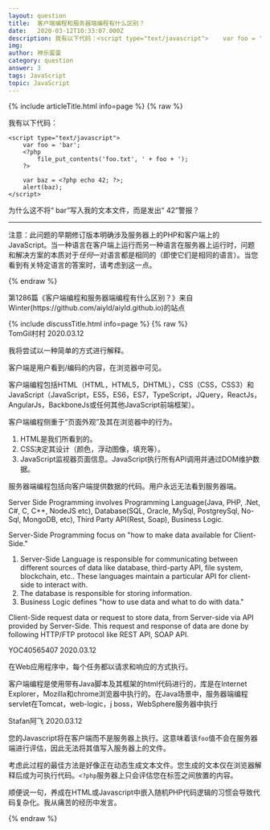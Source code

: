 ```yaml
---
layout: question
title:  客户端编程和服务器端编程有什么区别？
date:   2020-03-12T10:33:07.000Z
description: 我有以下代码：<script type="text/javascript">    var foo = 'bar';    <?php     ...
img: 
author: 神乐蛋蛋
category: question
answer: 3
tags: JavaScript
topic: JavaScript
---
```

<div class="article-root">
  <div class="article">
    {% include articleTitle.html info=page %}
    {% raw %}
    <div class="article-content"><p><font style="vertical-align: inherit;"><font style="vertical-align: inherit;">我有以下代码：</font></font></p>

<pre><code>&lt;script type="text/javascript"&gt;<font></font>
    var foo = 'bar';<font></font>
    &lt;?php<font></font>
        file_put_contents('foo.txt', ' + foo + ');<font></font>
    ?&gt;<font></font>
<font></font>
    var baz = &lt;?php echo 42; ?&gt;;<font></font>
    alert(baz);<font></font>
&lt;/script&gt;<font></font>
</code></pre>

<p><font style="vertical-align: inherit;"><font style="vertical-align: inherit;">为什么这不将“ bar”写入我的文本文件，而是发出“ 42”警报？</font></font></p>

<hr>

<p><font style="vertical-align: inherit;"><font style="vertical-align: inherit;">注意：此问题的早期修订版本明确涉及服务器上的PHP和客户端上的JavaScript。</font><font style="vertical-align: inherit;">当一种语言在客户端上运行而另一种语言在服务器上运行时</font><font style="vertical-align: inherit;">，问题和解决方案的本质对于</font></font><em><font style="vertical-align: inherit;"><font style="vertical-align: inherit;">任何</font></font></em><font style="vertical-align: inherit;"><font style="vertical-align: inherit;">一对语言都是相同的（即使它们是相同的语言）。</font><font style="vertical-align: inherit;">当您看到有关特定语言的答案时，请考虑到这一点。</font></font></p></div>
    {% endraw %}
  </div>
  <p class="winter_mark">第1286篇《客户端编程和服务器端编程有什么区别？》来自Winter(https://github.com/aiyld/aiyld.github.io)的站点</p>
  <div class="discuss-wrapper">
    {% include discussTitle.html info=page %}
    {% raw %}
    <div class="discuss-item">
        <div class="discuss-parent">
          <div class="discuss-meta">
            <span class="discuss-user">TomGil村村</span>
            <span class="discuss-time">2020.03.12</span>
          </div>
          <div class="discuss-comment"><p><font style="vertical-align: inherit;"><font style="vertical-align: inherit;">我将尝试以一种简单的方式进行解释。</font></font></p>

<p><font style="vertical-align: inherit;"><font style="vertical-align: inherit;">客户端是用户看到/编码的内容，在浏览器中可见。</font></font></p>

<p><font style="vertical-align: inherit;"><font style="vertical-align: inherit;">客户端编程包括HTML（HTML，HTML5，DHTML），CSS（CSS，CSS3）和JavaScript（JavaScript，ES5，ES6，ES7，TypeScript，JQuery，ReactJs，AngularJs，BackboneJs或任何其他JavaScript前端框架）。</font></font></p>

<p><font style="vertical-align: inherit;"><font style="vertical-align: inherit;">客户端编程侧重于“页面外观”及其在浏览器中的行为。</font></font></p>

<ol>
<li><font style="vertical-align: inherit;"><font style="vertical-align: inherit;">HTML是我们所看到的。</font></font></li>
<li><font style="vertical-align: inherit;"><font style="vertical-align: inherit;">CSS决定其设计（颜色，浮动图像，填充等）。</font></font></li>
<li><font style="vertical-align: inherit;"><font style="vertical-align: inherit;">JavaScript监视器页面信息。</font><font style="vertical-align: inherit;">JavaScript执行所有API调用并通过DOM维护数据。</font></font></li>
</ol>

<p><font style="vertical-align: inherit;"><font style="vertical-align: inherit;">服务器端编程包括向客户端提供数据的代码。</font><font style="vertical-align: inherit;">用户永远无法看到服务器端。</font></font></p>

<p>Server Side Programming involves Programming Language(Java, PHP, .Net, C#, C, C++, NodeJS etc), Database(SQL, Oracle, MySql, PostgreySql, No-Sql, MongoDB, etc), Third Party API(Rest, Soap), Business Logic.</p>

<p>Server-Side Programming focus on "how to make data available for Client-Side."</p>

<ol>
<li>Server-Side Language is responsible for communicating between different sources of data like database, third-party API, file system, blockchain, etc.. These languages maintain a particular API for client-side to interact with.</li>
<li>The database is responsible for storing information.</li>
<li>Business Logic defines "how to use data and what to do with data."</li>
</ol>

<p>Client-Side request data or request to store data, from Server-side via API provided by Server-Side. This request and response of data are done by following HTTP/FTP protocol like REST API, SOAP API.</p></div>
        </div></div><div class="discuss-item">
        <div class="discuss-parent">
          <div class="discuss-meta">
            <span class="discuss-user">YOC40565407</span>
            <span class="discuss-time">2020.03.12</span>
          </div>
          <div class="discuss-comment"><p><font style="vertical-align: inherit;"><font style="vertical-align: inherit;">在Web应用程序中，每个任务都以请求和响应的方式执行。</font></font></p>

<p><font style="vertical-align: inherit;"><font style="vertical-align: inherit;">客户端编程是使用带有Java脚本及其框架的html代码进行的，库是在Internet Explorer，Mozilla和chrome浏览器中执行的。</font><font style="vertical-align: inherit;">在Java场景中，服务器端编程servlet在Tomcat，web-logic，j boss，WebSphere服务器中执行</font></font></p></div>
        </div></div><div class="discuss-item">
        <div class="discuss-parent">
          <div class="discuss-meta">
            <span class="discuss-user">Stafan阿飞</span>
            <span class="discuss-time">2020.03.12</span>
          </div>
          <div class="discuss-comment"><p><font style="vertical-align: inherit;"><font style="vertical-align: inherit;">您的Javascript将在客户端而不是服务器上执行。</font><font style="vertical-align: inherit;">这意味着该</font></font><code>foo</code><font style="vertical-align: inherit;"><font style="vertical-align: inherit;">值不会在服务器端进行评估，因此无法将其值写入服务器上的文件。</font></font></p>

<p><font style="vertical-align: inherit;"><font style="vertical-align: inherit;">考虑此过程的最佳方法是好像正在动态生成文本文件。</font><font style="vertical-align: inherit;">您生成的文本仅在浏览器解释后成为可执行代码。</font></font><code>&lt;?php</code><font style="vertical-align: inherit;"><font style="vertical-align: inherit;">服务器上</font><font style="vertical-align: inherit;">只会</font><font style="vertical-align: inherit;">评估</font><font style="vertical-align: inherit;">您在</font><font style="vertical-align: inherit;">标签</font><font style="vertical-align: inherit;">之间</font><font style="vertical-align: inherit;">放置的内容。</font></font></p>

<p><font style="vertical-align: inherit;"><font style="vertical-align: inherit;">顺便说一句，养成在HTML或Javascript中嵌入随机PHP代码逻辑的习惯会导致代码复杂化。</font><font style="vertical-align: inherit;">我从痛苦的经历中发言。</font></font></p></div>
        </div></div>
    {% endraw %}
  </div>
<div>

